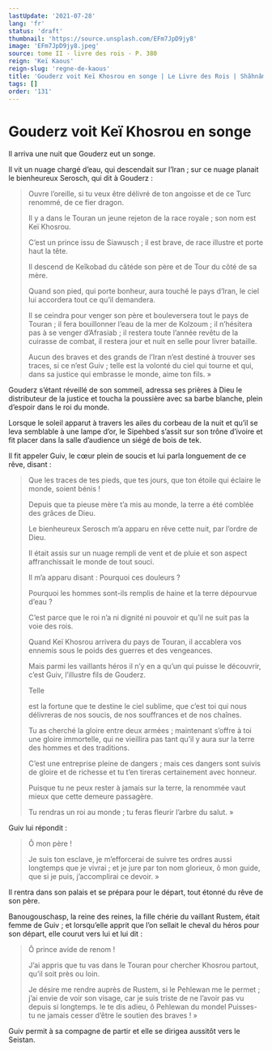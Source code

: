 ```yaml
---
lastUpdate: '2021-07-28'
lang: 'fr'
status: 'draft'
thumbnail: 'https://source.unsplash.com/EFm7JpD9jy8'
image: 'EFm7JpD9jy8.jpeg'
source: tome II - livre des rois - P. 380
reign: 'Keï Kaous'
reign-slug: 'regne-de-kaous'
title: 'Gouderz voit Keï Khosrou en songe | Le Livre des Rois | Shâhnâmeh'
tags: []
order: '131'
---
```


<!-- LTeX: language=fr -->

# Gouderz voit Keï Khosrou en songe

Il arriva une nuit que Gouderz eut un songe.

Il vit un nuage chargé d’eau, qui descendait sur l’Iran ; sur ce nuage planait le bienheureux Serosch, qui dit à Gouderz :

> Ouvre l’oreille, si tu veux être délivré de ton angoisse et de ce Turc renommé, de ce fier dragon.
>
> Il y a dans le Touran un jeune rejeton de la race royale ; son nom est Keï Khosrou.
>
> C’est un prince issu de Siawusch ; il est brave, de race illustre et porte haut la tête.
>
> Il descend de Keîkobad du câtéde son père et de Tour du côté de sa mère.
>
> Quand son pied, qui porte bonheur, aura touché le pays d’Iran, le ciel lui accordera tout ce qu’il demandera.
>
> Il se ceindra pour venger son père et bouleversera tout le pays de Touran ; il fera bouillonner l’eau de la mer de Kolzoum ; il n’hésitera pas à se venger d’Afrasiab ; il restera toute l’année revêtu de la cuirasse de combat, il restera jour et nuit en selle pour livrer bataille.
>
> Aucun des braves et des grands de l’Iran n’est destiné à trouver ses traces, si ce n’est Guiv ; telle est la volonté du ciel qui tourne et qui, dans sa justice qui embrasse le monde, aime ton fils. »

Gouderz s’étant réveillé de son sommeil, adressa ses prières à Dieu le distributeur de la justice et toucha la poussière avec sa barbe blanche, plein d’espoir dans le roi du monde.

Lorsque le soleil apparut à travers les ailes du corbeau de la nuit et qu’il se leva semblable à une lampe d’or, le Sipehbed s’assit sur son trône d’ivoire et fit placer dans la salle d’audience un siégé de bois de tek.

Il fit appeler Guiv, le cœur plein de soucis et lui parla longuement de ce rêve, disant :

> Que les traces de tes pieds, que tes jours, que ton étoile qui éclaire le monde, soient bénis !
>
> Depuis que ta pieuse mère t’a mis au monde, la terre a été comblée des grâces de Dieu.
>
> Le bienheureux Serosch m’a apparu en rêve cette nuit, par l’ordre de Dieu.
>
> Il était assis sur un nuage rempli de vent et de pluie et son aspect affranchissait le monde de tout souci.
>
> Il m’a apparu disant : Pourquoi ces douleurs ?
>
> Pourquoi les hommes sont-ils remplis de haine et la terre dépourvue d’eau ?
>
> C’est parce que le roi n’a ni dignité ni pouvoir et qu’il ne suit pas la voie des rois.
>
> Quand Keï Khosrou arrivera du pays de Touran, il accablera vos ennemis sous le poids des guerres et des vengeances.
>
> Mais parmi les vaillants héros il n’y en a qu’un qui puisse le découvrir, c’est Guiv, l’illustre fils de Gouderz.
>
> Telle
>
> est la fortune que te destine le ciel sublime, que c’est toi qui nous délivreras de nos soucis, de nos souffrances et de nos chaînes.
>
> Tu as cherché la gloire entre deux armées ; maintenant s’offre à toi une gloire immortelle, qui ne vieillira pas tant qu’il y aura sur la terre des hommes et des traditions.
>
> C’est une entreprise pleine de dangers ; mais ces dangers sont suivis de gloire et de richesse et tu t’en tireras certainement avec honneur.
>
> Puisque tu ne peux rester à jamais sur la terre, la renommée vaut mieux que cette demeure passagère.
>
> Tu rendras un roi au monde ; tu feras fleurir l’arbre du salut. »

Guiv lui répondit :

> Ô mon père !
>
> Je suis ton esclave, je m’efforcerai de suivre tes ordres aussi longtemps que je vivrai ; et je jure par ton nom glorieux, ô mon guide, que si je puis, j’accomplirai ce devoir. »

Il rentra dans son palais et se prépara pour le départ, tout étonné du rêve de son père.

Banougouschasp, la reine des reines, la fille chérie du vaillant Rustem, était femme de Guiv ; et lorsqu’elle apprit que l’on sellait le cheval du héros pour son départ, elle courut vers lui et lui dit :

> Ô prince avide de renom !
>
> J’ai appris que tu vas dans le Touran pour chercher Khosrou partout, qu’il soit près ou loin.
>
> Je désire me rendre auprès de Rustem, si le Pehlewan me le permet ; j’ai envie de voir son visage, car je suis triste de ne l’avoir pas vu depuis si longtemps. le te dis adieu, ô
Pehlewan du mondel Puisses-tu ne jamais cesser d’être le soutien des braves ! »

Guiv permit à sa compagne de partir et elle se dirigea aussitôt vers le Seistan.
